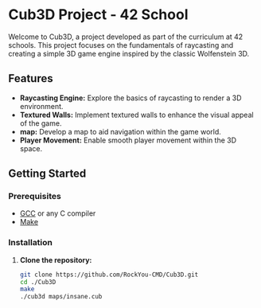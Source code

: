 # Cub3D Project - 42 School

Welcome to Cub3D, a project developed as part of the curriculum at 42 schools. This project focuses on the fundamentals of raycasting and creating a simple 3D game engine inspired by the classic Wolfenstein 3D.

## Features

- **Raycasting Engine:** Explore the basics of raycasting to render a 3D environment.
- **Textured Walls:** Implement textured walls to enhance the visual appeal of the game.
- **map:** Develop a map to aid navigation within the game world.
- **Player Movement:** Enable smooth player movement within the 3D space.

## Getting Started

### Prerequisites

- [GCC](https://gcc.gnu.org/) or any C compiler
- [Make](https://www.gnu.org/software/make/)
  
### Installation

1. **Clone the repository:**

    ```bash
   git clone https://github.com/RockYou-CMD/Cub3D.git
    cd ./Cub3D
    make
    ./cub3d maps/insane.cub
    ```

